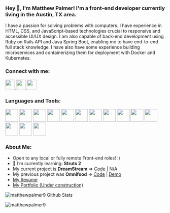 ### Hey 👋, I'm Matthew Palmer! I'm a front-end developer currently living in the Austin, TX area.
I have a passion for solving problems with computers. I have experience in HTML, CSS, and JavaScript-based technologies crucial to responsive and accessible UI/UX design. I am also capable of back-end development using Ruby on Rails API and Java Spring Boot, enabling me to have end-to-end full stack knowledge. I have also have some experience building microservices and containerizing them for deployment with Docker and Kubernetes.  

### Connect with me:
<a href='https://www.linkedin.com/in/mattpdev/'>
    <img width="30" src="https://cdn.jsdelivr.net/npm/simple-icons@v3/icons/linkedin.svg" />
</a>
<a href='https://twitter.com/mattpdev'>
    <img width="30" src="https://cdn.jsdelivr.net/npm/simple-icons@3.12.1/icons/twitter.svg">
</a>
<a href='https://dev.to/matthewpalmer9'>
    <img width="30" src="https://cdn.jsdelivr.net/npm/simple-icons@3.13.0/icons/dev-dot-to.svg">
</a>



### Languages and Tools:
<code><img width="40" src="https://cdn.jsdelivr.net/npm/simple-icons@v3/icons/github.svg" /></code>
<code><img width="40" src="https://cdn.jsdelivr.net/npm/simple-icons@v3/icons/git.svg" /></code>
<code><img color="green" width="40" src="https://cdn.jsdelivr.net/npm/simple-icons@6.0.0/icons/springboot.svg" /></code>
<code><img width="40" src="https://cdn.jsdelivr.net/npm/simple-icons@6.0.0/icons/docker.svg" /></code>
<code><img width="40" src="https://cdn.jsdelivr.net/npm/simple-icons@6.0.0/icons/kubernetes.svg" /></code>
<code><img width='40px' src='https://cdn.jsdelivr.net/npm/simple-icons@6.0.0/icons/html5.svg'/></code>
<code><img width='40px' src='https://cdn.jsdelivr.net/npm/simple-icons@6.0.0/icons/css3.svg'/></code>
<code><img width='40px' src='https://cdn.jsdelivr.net/npm/simple-icons@6.0.0/icons/javascript.svg'/></code>
<code><img width="40" src="https://cdn.jsdelivr.net/npm/simple-icons@6.0.0/icons/angular.svg" /></code>
<code><img width='40px' src='https://cdn.jsdelivr.net/npm/simple-icons@6.0.0/icons/react.svg'/></code>
<code><img width="40" src="https://cdn.jsdelivr.net/npm/simple-icons@6.0.0/icons/redux.svg" /></code>
<code><img width='40px' src='https://cdn.jsdelivr.net/npm/simple-icons@6.0.0/icons/rubyonrails.svg'/></code>
<code><img width='40px' src='https://cdn.jsdelivr.net/npm/simple-icons@6.0.0/icons/postgresql.svg'/></code>
<code><img width="40" src="https://cdn.jsdelivr.net/npm/simple-icons@6.0.0/icons/mysql.svg" /></code>

### About Me:
- Open to any local or fully remote Front-end roles! :)
- 🌱 I’m currently learning: **Struts 2**
- My current project is **DreamStream** => [Code](https://github.com/matthewpalmer9/dreamstream) | N/A
- My previous project was **Omnifood** => [Code](https://github.com/matthewpalmer9/omnifood) | [Demo](https://quirky-jennings-58c09b.netlify.app/)
- [My Resume](https://docs.google.com/document/d/1yuXgihAsPcb3lwrUAWItfwbs_Se54S_Hr8WxQ7irF40)
- [My Portfolio (Under construction)](https://mattpdev-portfolio.vercel.app/)

<img alt='matthewpalmer9 Github Stats' src='https://github-readme-stats-k4dpfooit.vercel.app/api?username=matthewpalmer9&show_icons=true&hide_border=true'/>
<p><img align="left" src="https://github-readme-stats.vercel.app/api/top-langs/?username=matthewpalmer9&layout=compact" alt="matthewpalmer9" /></p>
